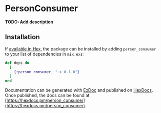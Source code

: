 # PersonConsumer

**TODO: Add description**

## Installation

If [available in Hex](https://hex.pm/docs/publish), the package can be installed
by adding `person_consumer` to your list of dependencies in `mix.exs`:

```elixir
def deps do
  [
    {:person_consumer, "~> 0.1.0"}
  ]
end
```

Documentation can be generated with [ExDoc](https://github.com/elixir-lang/ex_doc)
and published on [HexDocs](https://hexdocs.pm). Once published, the docs can
be found at [https://hexdocs.pm/person_consumer](https://hexdocs.pm/person_consumer).

